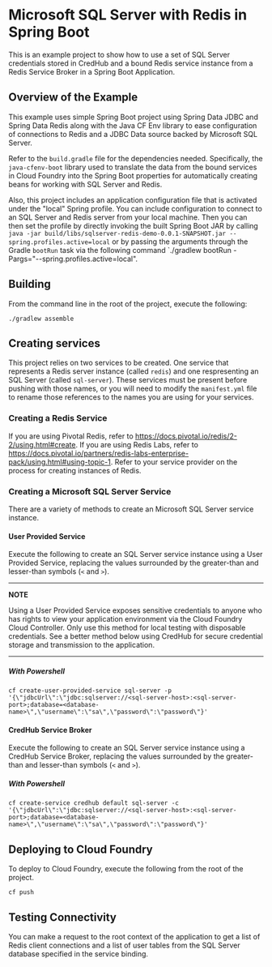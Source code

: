 # Microsoft SQL Server with Redis in Spring Boot
This is an example project to show how to use a set of SQL Server credentials stored in CredHub and a bound Redis service instance from a Redis Service Broker in a Spring Boot Application.

## Overview of the Example
This example uses simple Spring Boot project using Spring Data JDBC and Spring Data Redis along with the Java CF Env library to ease configuration of connections to Redis and a JDBC Data source backed by Microsoft SQL Server.

Refer to the `build.gradle` file for the dependencies needed.  Specifically, the `java-cfenv-boot` library used to translate the data from the bound services in Cloud Foundry into the Spring Boot properties for automatically creating beans for working with SQL Server and Redis.

Also, this project includes an application configuration file that is activated under the "local" Spring profile.  You can include configuration to connect to an SQL Server and Redis server from your local machine.  Then you can then set the profile by directly invoking the built Spring Boot JAR by calling `java -jar build/libs/sqlserver-redis-demo-0.0.1-SNAPSHOT.jar --spring.profiles.active=local` or by passing the arguments through the Gradle `bootRun` task via the following command `./gradlew bootRun -Pargs="--spring.profiles.active=local".

## Building
From the command line in the root of the project, execute the following:

```./gradlew assemble```

## Creating services
This project relies on two services to be created.  One service that represents a Redis server instance (called `redis`) and one respresenting an SQL Server (called `sql-server`).  These services must be present before pushing with those names, or you will need to modify the `manifest.yml` file to rename those references to the names you are using for your services.

### Creating a Redis Service
If you are using Pivotal Redis, refer to https://docs.pivotal.io/redis/2-2/using.html#create.  If you are using Redis Labs, refer to https://docs.pivotal.io/partners/redis-labs-enterprise-pack/using.html#using-topic-1.  Refer to your service provider on the process for creating instances of Redis.

### Creating a Microsoft SQL Server Service
There are a variety of methods to create an Microsoft SQL Server service instance.

#### User Provided Service
Execute the following to create an SQL Server service instance using a User Provided Service, replacing the values surrounded by the greater-than and lesser-than symbols (`<` and `>`).

---

**NOTE**

Using a User Provided Service exposes sensitive credentials to anyone who has rights to view your application environment via the Cloud Foundry Cloud Controller.  Only use this method for local testing with disposable credentials.  See a better method below using CredHub for secure credential storage and transmission to the application.

---

##### With Powershell
```
cf create-user-provided-service sql-server -p '{\"jdbcUrl\":\"jdbc:sqlserver://<sql-server-host>:<sql-server-port>;database=<database-name>\",\"username\":\"sa\",\"password\":\"password\"}'
```

#### CredHub Service Broker
Execute the following to create an SQL Server service instance using a CredHub Service Broker, replacing the values surrounded by the greater-than and lesser-than symbols (`<` and `>`).

##### With Powershell
```
cf create-service credhub default sql-server -c '{\"jdbcUrl\":\"jdbc:sqlserver://<sql-server-host>:<sql-server-port>;database=<database-name>\",\"username\":\"sa\",\"password\":\"password\"}'
```

## Deploying to Cloud Foundry
To deploy to Cloud Foundry, execute the following from the root of the project.

```
cf push
```

## Testing Connectivity
You can make a request to the root context of the application to get a list of Redis client connections and a list of user tables from the SQL Server database specified in the service binding.